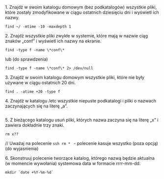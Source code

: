 1\. Znajdź w swoim katalogu domowym (bez podkatalogów) wszystkie pliki, które zostały zmodyfikowane w ciągu ostatnich dziesięciu dni i wyświetl ich nazwy.

```ssh
find ~/ -mtime -10 -maxdepth 1
```

2\. Znajdź wszystkie pliki zwykłe w systemie, które mają w nazwie ciąg znaków „conf” i wyświetl ich nazwy na ekranie.

```ssh
find -type f -name \*conf\*
```
lub (do sprawdzenia)

```ssh
find -type f -name \*conf\* 2> /dev/null
```

3\. Znajdź w swoim katalogu domowym wszystkie pliki, które nie były używane w ciągu ostatnich 20 dni.

```ssh
find . -atime +20 -type f
```

4\. Znajdź w katalogu /etc wszystkie niepuste podkatalogi i pliki o nazwach zaczynających się na literę „a”.

```ssh

```

5\. Z bieżącego katalogu usuń pliki, których nazwa zaczyna się na literę „x” i zawiera dokładnie trzy znaki.

```ssh
rm x??
```

// Uważaj na polecenie ```ssh rm * ``` - polecenie kasuje wszystko (poza opcją) (do wyjasnienia)


6\. Skonstruuj polecenie tworzące katalog, którego nazwą będzie aktualna (w momencie wywołania) systemowa data w formacie rrrr-mm-dd.

```ssh
mkdir `date +%Y-%m-%d`
```
